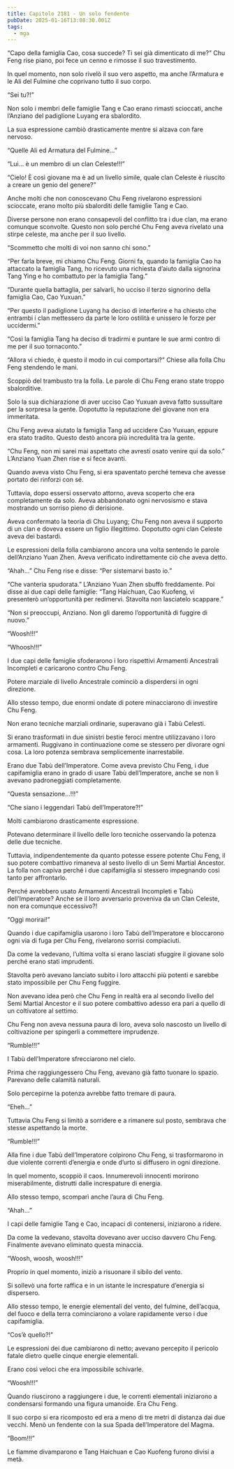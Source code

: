 ```yaml
---
title: Capitolo 2181 - Un solo fendente
pubDate: 2025-01-16T13:08:30.001Z
tags:
  - mga
---
```


“Capo della famiglia Cao, cosa succede? Ti sei già dimenticato di me?” Chu Feng rise piano, poi fece un cenno e rimosse il suo travestimento.

In quel momento, non solo rivelò il suo vero aspetto, ma anche l’Armatura e le Ali del Fulmine che coprivano tutto il suo corpo.

“Sei tu?!”

Non solo i membri delle famiglie Tang e Cao erano rimasti scioccati, anche l’Anziano del padiglione Luyang era sbalordito.

La sua espressione cambiò drasticamente mentre si alzava con fare nervoso.

“Quelle Ali ed Armatura del Fulmine…”

“Lui… è un membro di un clan Celeste!!!”

“Cielo! È così giovane ma è ad un livello simile, quale clan Celeste è riuscito a creare un genio del genere?”

Anche molti che non conoscevano Chu Feng rivelarono espressioni scioccate, erano molto più sbalorditi delle famiglie Tang e Cao.

Diverse persone non erano consapevoli del conflitto tra i due clan, ma erano comunque sconvolte. Questo non solo perché Chu Feng aveva rivelato una stirpe celeste, ma anche per il suo livello.

“Scommetto che molti di voi non sanno chi sono.”

“Per farla breve, mi chiamo Chu Feng. Giorni fa, quando la famiglia Cao ha attaccato la famiglia Tang, ho ricevuto una richiesta d’aiuto dalla signorina Tang Ying e ho combattuto per la famiglia Tang.”

“Durante quella battaglia, per salvarli, ho ucciso il terzo signorino della famiglia Cao, Cao Yuxuan.”

“Per questo il padiglione Luyang ha deciso di interferire e ha chiesto che entrambi i clan mettessero da parte le loro ostilità e unissero le forze per uccidermi.”

“Così la famiglia Tang ha deciso di tradirmi e puntare le sue armi contro di me per il suo tornaconto.”

“Allora vi chiedo, è questo il modo in cui comportarsi?” Chiese alla folla Chu Feng stendendo le mani.

Scoppiò del trambusto tra la folla. Le parole di Chu Feng erano state troppo sbalorditive.

Solo la sua dichiarazione di aver ucciso Cao Yuxuan aveva fatto sussultare per la sorpresa la gente. Dopotutto la reputazione del giovane non era immeritata.

Chu Feng aveva aiutato la famiglia Tang ad uccidere Cao Yuxuan, eppure era stato tradito. Questo destò ancora più incredulità tra la gente.

“Chu Feng, non mi sarei mai aspettato che avresti osato venire qui da solo.” L’Anziano Yuan Zhen rise e si fece avanti.

Quando aveva visto Chu Feng, si era spaventato perché temeva che avesse portato dei rinforzi con sé.

Tuttavia, dopo essersi osservato attorno, aveva scoperto che era completamente da solo. Aveva abbandonato ogni nervosismo e stava mostrando un sorriso pieno di derisione.

Aveva confermato la teoria di Chu Luyang; Chu Feng non aveva il supporto di un clan e doveva essere un figlio illegittimo. Dopotutto ogni clan Celeste aveva dei bastardi.

Le espressioni della folla cambiarono ancora una volta sentendo le parole dell’Anziano Yuan Zhen. Aveva verificato indirettamente ciò che aveva detto.

“Ahah…” Chu Feng rise e disse: “Per sistemarvi basto io.”

“Che vanteria spudorata.” L’Anziano Yuan Zhen sbuffò freddamente. Poi disse ai due capi delle famiglie: “Tang Haichuan, Cao Kuofeng, vi presenterò un’opportunità per redimervi. Stavolta non lasciatelo scappare.”

“Non si preoccupi, Anziano. Non gli daremo l’opportunità di fuggire di nuovo.”

“Woosh!!!”

“Whoosh!!!”

I due capi delle famiglie sfoderarono i loro rispettivi Armamenti Ancestrali Incompleti e caricarono contro Chu Feng.

Potere marziale di livello Ancestrale cominciò a disperdersi in ogni direzione.

Allo stesso tempo, due enormi ondate di potere minacciarono di investire Chu Feng.

Non erano tecniche marziali ordinarie, superavano già i Tabù Celesti.

Si erano trasformati in due sinistri bestie feroci mentre utilizzavano i loro armamenti. Ruggivano in continuazione come se stessero per divorare ogni cosa. La loro potenza sembrava semplicemente inarrestabile.

Erano due Tabù dell’Imperatore. Come aveva previsto Chu Feng, i due capifamiglia erano in grado di usare Tabù dell’Imperatore, anche se non li avevano padroneggiati completamente.

“Questa sensazione…!!!”

“Che siano i leggendari Tabù dell’Imperatore?!”

Molti cambiarono drasticamente espressione.

Potevano determinare il livello delle loro tecniche osservando la potenza delle due tecniche.

Tuttavia, indipendentemente da quanto potesse essere potente Chu Feng, il suo potere combattivo rimaneva al sesto livello di un Semi Martial Ancestor. La folla non capiva perché i due capifamiglia si stessero impegnando così tanto per affrontarlo.

Perché avrebbero usato Armamenti Ancestrali Incompleti e Tabù dell’Imperatore? Anche se il loro avversario proveniva da un Clan Celeste, non era comunque eccessivo?!

“Oggi morirai!”

Quando i due capifamiglia usarono i loro Tabù dell’Imperatore e bloccarono ogni via di fuga per Chu Feng, rivelarono sorrisi compiaciuti.

Da come la vedevano, l’ultima volta si erano lasciati sfuggire il giovane solo perché erano stati imprudenti.

Stavolta però avevano lanciato subito i loro attacchi più potenti e sarebbe stato impossibile per Chu Feng fuggire.

Non avevano idea però che Chu Feng in realtà era al secondo livello del Semi Martial Ancestor e il suo potere combattivo adesso era pari a quello di un coltivatore al settimo.

Chu Feng non aveva nessuna paura di loro, aveva solo nascosto un livello di coltivazione per spingerli a commettere imprudenze.

“Rumble!!!”

I Tabù dell’Imperatore sfrecciarono nel cielo.

Prima che raggiungessero Chu Feng, avevano già fatto tuonare lo spazio. Parevano delle calamità naturali.

Solo percepirne la potenza avrebbe fatto tremare di paura.

“Eheh…”

Tuttavia Chu Feng si limitò a sorridere e a rimanere sul posto, sembrava che stesse aspettando la morte.

“Rumble!!!”

Alla fine i due Tabù dell’Imperatore colpirono Chu Feng, si trasformarono in due violente correnti d’energia e onde d’urto si diffusero in ogni direzione.

In quel momento, scoppiò il caos. Innumerevoli innocenti morirono miserabilmente, distrutti dalle increspature di energia.

Allo stesso tempo, scomparì anche l’aura di Chu Feng.

“Ahah…”

I capi delle famiglie Tang e Cao, incapaci di contenersi, iniziarono a ridere.

Da come la vedevano, stavolta dovevano aver ucciso davvero Chu Feng. Finalmente avevano eliminato questa minaccia.

“Woosh, woosh, woosh!!!”

Proprio in quel momento, iniziò a risuonare il sibilo del vento.

Si sollevò una forte raffica e in un istante le increspature d’energia si dispersero.

Allo stesso tempo, le energie elementali del vento, del fulmine, dell’acqua, del fuoco e della terra cominciarono a volare rapidamente verso i due capifamiglia.

“Cos’è quello?!”

Le espressioni dei due cambiarono di netto; avevano percepito il pericolo fatale dietro quelle cinque energie elementali.

Erano così veloci che era impossibile schivarle.

“Woosh!!!”

Quando riuscirono a raggiungere i due, le correnti elementali iniziarono a condensarsi formando una figura umanoide. Era Chu Feng.

Il suo corpo si era ricomposto ed era a meno di tre metri di distanza dai due vecchi. Menò un fendente con la sua Spada dell’Imperatore del Magma.

“Boom!!!”

Le fiamme divamparono e Tang Haichuan e Cao Kuofeng furono divisi a metà.
